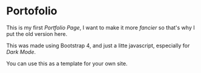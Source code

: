 # Portofolio

This is my first *Portfolio Page*, I want to make it more *fancier* so that's why I put the old version here. 

This was made using Bootstrap 4, and just a litte javascript, especially for *Dark Mode*.

You can use this as a template for your own site.
